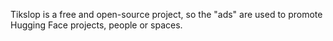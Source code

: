 Tikslop is a free and open-source project, so the "ads" are used to promote Hugging Face projects, people or spaces.